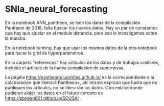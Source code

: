 # SNIa_neural_forecasting

En la notebook ANN_pantheon, se leen los datos de la compilación Pantheon de 2018, falta buscar los nuevos datos. Hay un par de constantes que hay que ajustar en el modulo distancia, pero eso lo investigamos sobre la marcha. 


En la notebook tunning, hay que usar los mismos datos de la otra notebook para hacer la grid de hyperparámetros. 

En la carpeta "references" hay artículos de los datos y de trabajos similares, incluido el artículo de la nueva compilacion de supernovas. 

La página https://pantheonplussh0es.github.io/ es la correspondiente a la colaboración que liberará Pantheon+, ahí mismo explican que hasta que no publiquen los artículos, no se liberarán los datos. Otro enlace donde pudieran alojar los datos en el futuro cercano es https://pbrown801.github.io/SOUSA/ .

